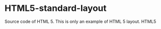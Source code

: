 HTML5-standard-layout
=====================

Source code of HTML 5. This is only an example of HTML 5 layout.
HTML5
